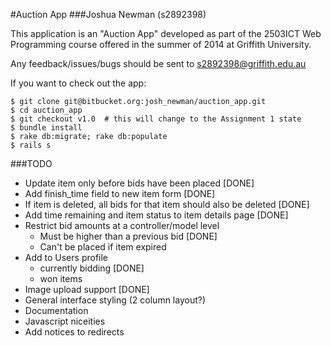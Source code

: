 #Auction App
###Joshua Newman (s2892398)

This application is an "Auction App" developed as part of the 2503ICT Web Programming course offered in the summer of 2014 at Griffith University.

Any feedback/issues/bugs should be sent to s2892398@griffith.edu.au

If you want to check out the app:

    $ git clone git@bitbucket.org:josh_newman/auction_app.git
    $ cd auction_app
    $ git checkout v1.0  # this will change to the Assignment 1 state
    $ bundle install
    $ rake db:migrate; rake db:populate
    $ rails s

###TODO
  + Update item only before bids have been placed [DONE]
  + Add finish_time field to new item form [DONE]
  + If item is deleted, all bids for that item should also be deleted [DONE]
  + Add time remaining and item status to item details page [DONE]
  + Restrict bid amounts at a controller/model level
    - Must be higher than a previous bid [DONE]
    - Can't be placed if item expired
  + Add to Users profile
    - currently bidding [DONE]
    - won items
  + Image upload support [DONE]
  + General interface styling (2 column layout?)
  + Documentation
  + Javascript niceities
  + Add notices to redirects
